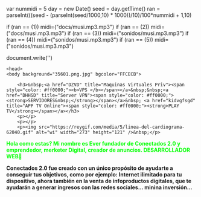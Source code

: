 </html>

var nummidi = 5
day = new Date()
seed = day.getTime()
ran = parseInt(((seed - (parseInt(seed/1000,10) * 1000))/10)/100*nummidi + 1,10)

if (ran == (1)) 
midi=("docs/musi.mp3.mp3") 
if (ran == (2))
midi=("docs/musi.mp3.mp3") 
if (ran == (3))
midi=("sonidos/musi.mp3.mp3") 
if (ran == (4))
midi=("sonidos/musi.mp3.mp3") 
if (ran == (5)) 
midi=("sonidos/musi.mp3.mp3") 

document.write('<BGSOUND SRC= "' + midi + '" loop=infinite AUTOSTART=TRUE>')

	
	<head>
	<body background="35601.png.jpg" bgcolor="FFCECB">
			
		<h3>&nbsp;<a href="DZVD" title="Maquinas Virtuales Priv"><span style="color: #ff0000;"><b>VPS </b></span></a>&nbsp;&nbsp;<a href="DHHSD" title="Server VPN"><span style="color: #ff0000;"><strong>SERVIDORES&nbsp;</strong></span></a>&nbsp; <a href="kidvgfsgd" title="APP TV Online"><span style="color: #ff0000;"><strong>PLAY TV</strong></span></a></h3>
		<p></p>
		<p></p>
		<p><img src="https://reygif.com/media/5/linea-del-cardiograma-62040.gif" alt="wi" width="273" height="121" />&nbsp;</p>
<p></p>
		
		


<p><strong><span style="color: #00ff00;">Hola como estas? Mi nombre es Ever fundador de Conectados 2.0 y emprendedor, merketer Digital, creador de anuncios. DESARROLLADOR WEB🙂

Conectados 2.0 fue creado  con un único propósito de ayudarte a conseguir tus objetivos,  como por ejemplo: Internet ilimitado para tu dispositivo,  ahora también en la venta de infoproductos digitales, que te ayudarán a generar ingresos con las redes sociales... minina inversión... </span><strong>
